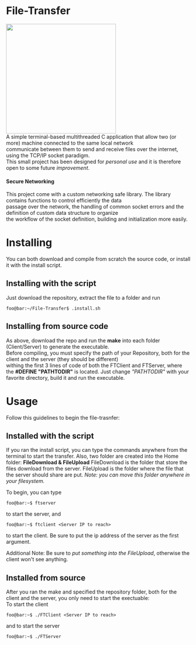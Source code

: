 # File-Transfer

<img src="https://i.ibb.co/4ZSTFpP/Screenshot-from-2019-06-01-16-01-46.png" width="300"><br>
A simple terminal-based multithreaded C application that allow two (or more) machine connected to the same local network<br>
communicate between them to send and receive files over the internet, using the TCP/IP socket paradigm.<br>
This small project has been designed for *personal use* and it is therefore open to some future *improvement*.<br>

#### Secure Networking
This project come with a custom networking safe library. The library contains functions to control efficiently the data<br>
passage over the network, the handling of common socket errors and the definition of custom data structure to organize<br>
the workflow of the socket definition, building and initialization more easily.<br>

# Installing
You can both download and compile from scratch the source code, or install it with the install script.

## Installing with the script
Just download the repository, extract the file to a folder and run <br>
```console
foo@bar:~/File-Transfer$ .install.sh
```

## Installing from source code
As above, download the repo and run the <b>make</b> into each folder (Client/Server) to generate the executable.<br>
Before compiling, you must specify the path of your Repository, both for the client and the server (they should be different)<br>
withing the first 3 lines of code of both the FTClient and FTServer, where the <b>#DEFINE "PATHTODIR"</b> is located. Just change *"PATHTODIR"* with your favorite directory, build it and run the executable.<br>

# Usage
Follow this guidelines to begin the file-trasnfer:

## Installed with the script
If you ran the install script, you can type the commands anywhere from the terminal to start the transfer.
Also, two folder are created into the Home folder: <b>FileDownload & FileUpload</b>
FileDownload is the folder that store the files download from the server.
FileUpload is the folder where the file that the server should share are put.
*Note: you can move this folder anywhere in your filesystem.*

To begin, you can type
```console
foo@bar:~$ ftserver
```
to start the server, and
```console
foo@bar:~$ ftclient <Server IP to reach>
```
to start the client. Be sure to put the ip address of the server as the first argument. <br>

Additional Note: Be sure to *put something into the FileUpload*, otherwise the client won't see anything.

## Installed from source
After you ran the make and specified the repository folder, both for the client and the server, you only need to start the exectuable:<br>
To start the client
```console
foo@bar:~$ ./FTClient <Server IP to reach>
```
and to start the server
```console
foo@bar:~$ ./FTServer
```

